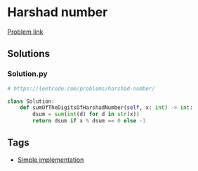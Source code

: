 # Harshad number

[Problem link](https://leetcode.com/problems/harshad-number/)

## Solutions


### Solution.py
```py
# https://leetcode.com/problems/harshad-number/

class Solution:
    def sumOfTheDigitsOfHarshadNumber(self, x: int) -> int:
        dsum = sum(int(d) for d in str(x))
        return dsum if x % dsum == 0 else -1
```
## Tags

* [Simple implementation](/README.md#Simple_implementation)
